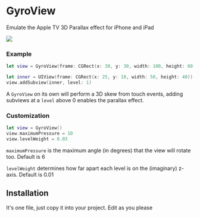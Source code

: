 # GyroView

Emulate the Apple TV 3D Parallax effect for iPhone and iPad

![](demonstration.gif)

### Example

```swift
let view = GyroView(frame: CGRect(x: 30, y: 30, width: 100, height: 60))

let inner = UIView(frame: CGRect(x: 25, y: 10, width: 50, height: 40))
view.addSubview(inner, level: 1)
```

A `GyroView` on its own will perform a 3D skew from touch events, adding subviews at a `level` above 0 enables the parallax effect.

### Customization

```swift
let view = GyroView()
view.maximumPressure = 10
view.levelWeight = 0.03
```

`maximumPressure` is the maximum angle (in degrees) that the view will rotate too. Default is 6

`levelWeight` determines how far apart each level is on the (imaginary) z-axis. Default is 0.01

## Installation

It's one file, just copy it into your project. Edit as you please
